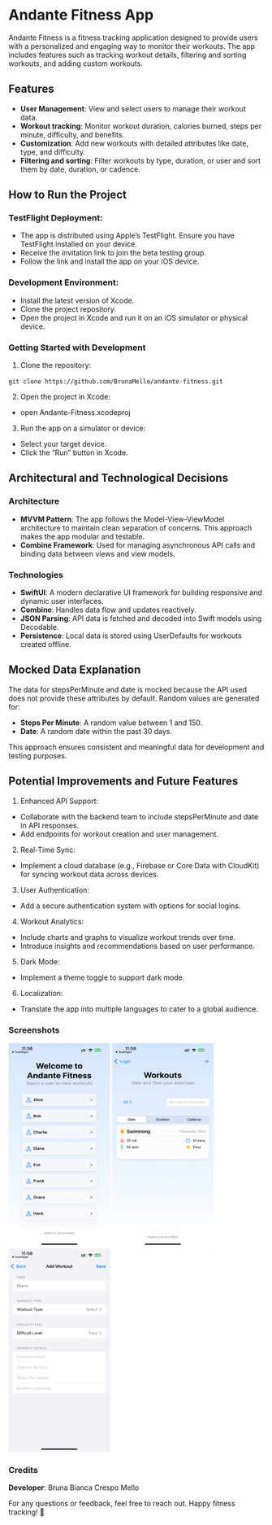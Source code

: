 # Andante Fitness App

Andante Fitness is a fitness tracking application designed to provide users with a personalized and engaging way to monitor their workouts. 
The app includes features such as tracking workout details, filtering and sorting workouts, and adding custom workouts.

## Features
- **User Management**: View and select users to manage their workout data.
- **Workout tracking**: Monitor workout duration, calories burned, steps per minute, difficulty, and benefits.
- **Customization**: Add new workouts with detailed attributes like date, type, and difficulty.
- **Filtering and sorting**: Filter workouts by type, duration, or user and sort them by date, duration, or cadence.

## How to Run the Project

### TestFlight Deployment:
- The app is distributed using Apple’s TestFlight. Ensure you have TestFlight installed on your device.
- Receive the invitation link to join the beta testing group.
- Follow the link and install the app on your iOS device.

### Development Environment:
- Install the latest version of Xcode.
- Clone the project repository.
- Open the project in Xcode and run it on an iOS simulator or physical device.

### Getting Started with Development
1. Clone the repository:

`git clone https://github.com/BrunaMello/andante-fitness.git`


2. Open the project in Xcode:

- open Andante-Fitness.xcodeproj

3. Run the app on a simulator or device:
- Select your target device.
- Click the “Run” button in Xcode.

## Architectural and Technological Decisions

### Architecture
- **MVVM Pattern**: The app follows the Model-View-ViewModel architecture to maintain clean separation of concerns. This approach makes the app modular and testable.
- **Combine Framework**: Used for managing asynchronous API calls and binding data between views and view models.

### Technologies
- **SwiftUI**: A modern declarative UI framework for building responsive and dynamic user interfaces.
- **Combine**: Handles data flow and updates reactively.
- **JSON Parsing**: API data is fetched and decoded into Swift models using Decodable.
- **Persistence**: Local data is stored using UserDefaults for workouts created offline.

## Mocked Data Explanation

The data for stepsPerMinute and date is mocked because the API used does not provide these attributes by default. Random values are generated for:
- **Steps Per Minute**: A random value between 1 and 150.
- **Date**: A random date within the past 30 days.

This approach ensures consistent and meaningful data for development and testing purposes.

## Potential Improvements and Future Features
1. Enhanced API Support:
- Collaborate with the backend team to include stepsPerMinute and date in API responses.
- Add endpoints for workout creation and user management.
2. Real-Time Sync:
- Implement a cloud database (e.g., Firebase or Core Data with CloudKit) for syncing workout data across devices.
3. User Authentication:
- Add a secure authentication system with options for social logins.
4. Workout Analytics:
- Include charts and graphs to visualize workout trends over time.
- Introduce insights and recommendations based on user performance.
5. Dark Mode:
- Implement a theme toggle to support dark mode.
6. Localization:
- Translate the app into multiple languages to cater to a global audience.

### Screenshots
<img src="Andante-Fitness/Resources/Screenshots/IMG_7997.PNG" alt="Screenshot 1" width="200" height="400">
<img src="Andante-Fitness/Resources/Screenshots/IMG_7998.PNG" alt="Screenshot 1" width="200" height="400">
<img src="Andante-Fitness/Resources/Screenshots/IMG_7999.PNG" alt="Screenshot 1" width="200" height="400">


### Credits
**Developer**: Bruna Bianca Crespo Mello

For any questions or feedback, feel free to reach out. Happy fitness tracking! 🚀
